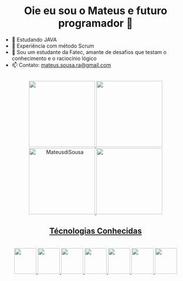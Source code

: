 
<h1 align="center"> Oie eu sou o Mateus e futuro programador 👋</h1>


- 🌱 Estudando JAVA
- 🌟 Experiência com método Scrum
- 💬 Sou um estudante da Fatec, amante de desafios que testam o conhecimento e o raciocínio lógico
- 📫 Contato: mateus.sousa.ra@gmail.com

##
<div align="center">
  <a href="https://github.com/MateusdiSousa">
  <img height="180em" src="https://github-readme-stats.vercel.app/api?username=MateusdiSousa&show_icons=true&theme=dracula&include_all_commits=true&count_private=true"/>
  <img height="180em" src="https://github-readme-stats.vercel.app/api/top-langs/?username=MateusdiSousa&layout=compact&langs_count=7&theme=dracula"/>
  <img height="180em" src="https://github-readme-streak-stats.herokuapp.com/?user=MateusdiSousa&theme=dracula" alt="MateusdiSousa" />
  <img height="180em" src="https://cdn.picrew.me/shareImg/org/202212/188948_hdGE0L1n.png"/>
</div>
  
<h2 align= "center"> Técnologias Conhecidas</h2>
<div align='center' style="display: inline_block"><br>
    <img height = '70' width = '60' src="https://cdn.jsdelivr.net/gh/devicons/devicon/icons/css3/css3-original.svg" />
    <img height = '70' width = '60' src="https://cdn.jsdelivr.net/gh/devicons/devicon/icons/html5/html5-original.svg" />
    <img height = '70' width = '60' src="https://cdn.jsdelivr.net/gh/devicons/devicon/icons/bootstrap/bootstrap-original.svg" />
    <img height = '70' width = '60' src="https://cdn.jsdelivr.net/gh/devicons/devicon/icons/mysql/mysql-plain-wordmark.svg" />
    <img height = '70' width = '60' src="https://cdn.jsdelivr.net/gh/devicons/devicon/icons/sqlalchemy/sqlalchemy-original.svg" />
    <img height = '70' width = '60' src="https://cdn.jsdelivr.net/gh/devicons/devicon/icons/python/python-original.svg" />
    <img height = '70' width = '60' src="https://cdn.jsdelivr.net/gh/devicons/devicon/icons/flask/flask-original.svg" />
 </div>

 ##
